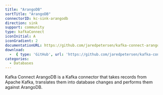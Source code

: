 ```yaml
---
title: "ArangoDB"
sortTitle: "ArangoDB"
connectorID: kc-sink-arangodb
direction: sink
support: community
type: kafkaConnect
iconInitial: A
iconGradient: 2
documentationURL: https://github.com/jaredpetersen/kafka-connect-arangodb/blob/master/README.md
download:
  -  { type: 'GitHub', url: 'https://github.com/jaredpetersen/kafka-connect-arangodb' }
categories:
  - Databases
---
```


Kafka Connect ArangoDB is a Kafka connector that takes records from Apache Kafka, translates them into database changes and performs them against ArangoDB.